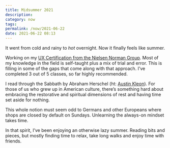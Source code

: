 ```yaml
---
title: Midsummer 2021
description: 
category: now
tags: 
permalink: /now/2021-06-22
date: 2021-06-22 08:13
---
```


It went from cold and rainy to *hot* overnight. Now it finally feels like summer. 

Working on my [UX Certification from the Nielsen Norman Group](https://www.nngroup.com/ux-certification/). Most of my knowledge in the field is self-taught plus a mix of trial and error. This is filling in some of the gaps that come along with that approach. I’ve completed 3 out of 5 classes, so far highly recommended.   

I read through the Sabbath by Abraham Herschel (ht: [Austin Kleon](https://austinkleon.com/2021/06/19/10-good-books-i-read-this-spring-2/)). For those of us who grew up in American culture, there’s something hard about embracing the restorative and spiritual dimensions of rest and having time set aside for nothing.

This whole notion must seem odd to Germans and other Europeans where shops are closed by default on Sundays. Unlearning the always-on mindset takes time. 

In that spirit, I’ve been enjoying an otherwise lazy summer. Reading bits and pieces, but mostly finding time to relax, take long walks and enjoy time with friends. 